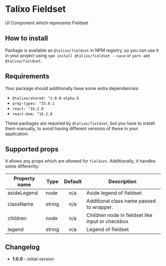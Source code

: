# Talixo Fieldset

UI Component which represents Fieldset

## How to install

Package is available as `@talixo/fieldset` in NPM registry, so you can use it in your project
using `npm install @talixo/fieldset --save` or `yarn add @talixo/fieldset`.

## Requirements

Your package should additionally have some extra dependencies:

- `@talixo/shared: ^1.0.0-alpha.5`
- `prop-types: ^15.6.1`
- `react: ^16.2.0`
- `react-dom: ^16.2.0`

These packages are required by `@talixo/fieldset`, but you have to install them manually,
to avoid having different versions of these in your application.

## Supported props

It allows any props which are allowed for `fieldset`. Additionally, it handles some differently:

Property name | Type      | Default | Description                    
--------------|-----------|:-------:|------------------------------------
asideLegend   | node      | n/a     | Aside legend of fieldset
className     | string    | n/a     | Additional class name passed to wrapper.
children      | node      | n/a     | Children node in fieldset like input or checkbox
legend        | string    | n/a     | Legend of fieldset

## Changelog

- **1.0.0** - initial version
